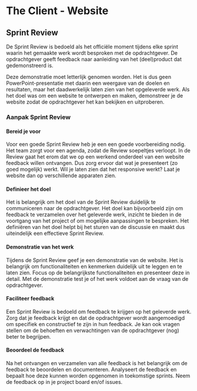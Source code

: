 # The Client - Website

## Sprint Review

De Sprint Review is bedoeld als het officiële moment tijdens elke sprint waarin het gemaakte werk wordt besproken met de opdrachtgever. De opdrachtgever geeft feedback naar aanleiding van het (deel)product dat gedemonstreerd is.

Deze demonstratie moet letterlijk genomen worden. Het is dus geen PowerPoint-presentatie met daarin een weergave van de doelen en resultaten, maar het daadwerkelijk laten zien van het opgeleverde werk. Als het doel was om een website te ontwerpen en maken, demonstreer je de website zodat de opdrachtgever het kan bekijken en uitproberen. 

### Aanpak Sprint Review 



<!-- 

Opdracht en aanpak Sprint review

Wat is een sprint review eigenlijk? 
Waarom doe je dit? 

- Sprint review voorbereiden
- feedback halen bij de opdrachtgever
- feedback verwerken en toevoegen aan project board

-->




#### Bereid je voor
Voor een goede Sprint Review heb je een een goede voorbereiding nodig. Het team zorgt voor een agenda, zodat de Review soepeltjes verloopt. In de Review gaat het erom dat we op een werkend onderdeel van een website feedback willen ontvangen. Dus zorg ervoor dat wat je presenteert (zo goed mogelijk) werkt. Wil je laten zien dat het responsive werkt? Laat je website dan op verschillende apparaten zien. 


#### Definieer het doel
Het is belangrijk om het doel van de Sprint Review duidelijk te communiceren naar de opdrachtgever. Het doel kan bijvoorbeeld zijn om feedback te verzamelen over het geleverde werk, inzicht te bieden in de voortgang van het project of om mogelijke aanpassingen te bespreken. Het definiëren van het doel helpt bij het sturen van de discussie en maakt dus uiteindelijk een effectieve Sprint Review.


#### Demonstratie van het werk
Tijdens de Sprint Review geef je een demonstratie van de website. Het is belangrijk om functionaliteiten en kenmerken duidelijk uit te leggen en te laten zien. Focus op de belangrijkste functionaliteiten en presenteer deze in detail. Met de demonstratie test je of het werk voldoet aan de vraag van de opdrachtgever. 


#### Faciliteer feedback
Een Sprint Review is bedoeld om feedback te krijgen op het geleverde werk. Zorg dat je feedback krijgt en dat de opdrachtgever wordt aangemoedigd om specifiek en constructief te zijn in hun feedback. Je kan ook vragen stellen om de behoeften en verwachtingen van de opdrachtgever (nog) beter te begrijpen.


#### Beoordeel de feedback
Na het ontvangen en verzamelen van alle feedback is het belangrijk om de feedback te beoordelen en documenteren. Analyseert de feedback en bepaalt hoe deze kunnen worden opgenomen in toekomstige sprints. Neem de feedback op in je project board en/of issues. 
